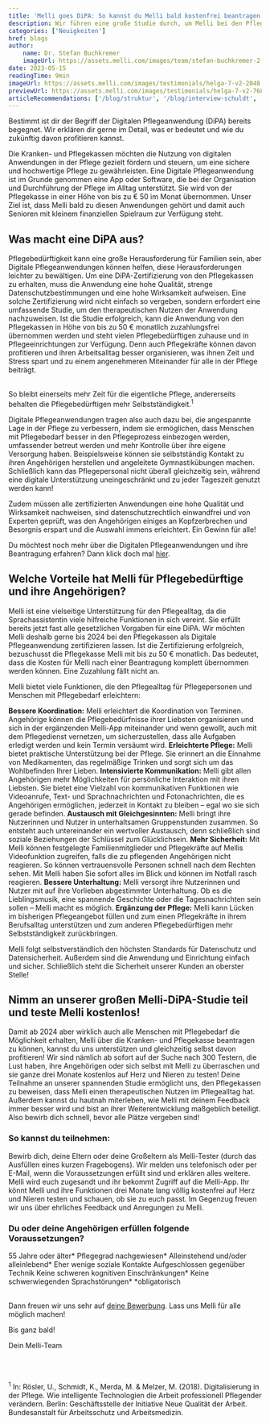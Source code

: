 ```yaml
---
title: 'Melli goes DiPA: So kannst du Melli bald kostenfrei beantragen'
description: Wir führen eine große Studie durch, um Melli bei den Pflegekassen als digitale Pflegeanwendung zu zertifizieren. Sei dabei, teste Melli kostenfrei und hilf uns, sie auch für andere zugänglich zu machen. Wie du teilnehmen kannst, erfährst du hier!
categories: ['Neuigkeiten']
href: blogs
author:
    name: Dr. Stefan Buchkremer
    imageUrl: https://assets.melli.com/images/team/stefan-buchkremer-2.webp
date: 2023-05-15
readingTime: 9min
imageUrl: https://assets.melli.com/images/testimonials/helga-7-v2-2048.webp
previewUrl: https://assets.melli.com/images/testimonials/helga-7-v2-768.webp
articleRecommendations: ['/blog/struktur', '/blog/interview-schuldt', '/blog/unterhaltung']
---
```


<intro-section>
Bestimmt ist dir der Begriff der Digitalen Pflegeanwendung (DiPA) bereits begegnet. Wir erklären dir gerne im Detail, was er bedeutet und wie du zukünftig davon profitieren kannst.
</intro-section>

Die Kranken- und Pflegekassen möchten die Nutzung von digitalen Anwendungen in der Pflege gezielt fördern und steuern, um eine sichere und hochwertige Pflege zu gewährleisten. Eine Digitale Pflegeanwendung ist im Grunde genommen eine App oder Software, die bei der Organisation und Durchführung der Pflege im Alltag unterstützt. Sie wird von der Pflegekasse in einer Höhe von bis zu € 50 im Monat übernommen. Unser Ziel ist, dass Melli bald zu diesen Anwendungen gehört und damit auch Senioren mit kleinem finanziellen Spielraum zur Verfügung steht.

## Was macht eine DiPA aus?

Pflegebedürftigkeit kann eine große Herausforderung für Familien sein, aber Digitale Pflegeanwendungen können helfen, diese Herausforderungen leichter zu bewältigen. Um eine DiPA-Zertifizierung von den Pflegekassen zu erhalten, muss die Anwendung eine hohe Qualität, strenge Datenschutzbestimmungen und eine hohe Wirksamkeit aufweisen. Eine solche Zertifizierung wird nicht einfach so vergeben, sondern erfordert eine umfassende Studie, um den therapeutischen Nutzen der Anwendung nachzuweisen. Ist die Studie erfolgreich, kann die Anwendung von den Pflegekassen in Höhe von bis zu 50 € monatlich zuzahlungsfrei übernommen werden und steht vielen Pflegebedürftigen zuhause und in Pflegeeinrichtungen zur Verfügung. Denn auch Pflegekräfte können davon profitieren und ihren Arbeitsalltag besser organisieren, was ihnen Zeit und Stress spart und zu einem angenehmeren Miteinander für alle in der Pflege beiträgt.

<br>

<BlogQuote source="Birgit Michels-Rieß, Einrichtungsleiterin des Seniorenzentrums Breipohls Hof in Bielefeld">
    So bleibt einerseits mehr Zeit für die eigentliche Pflege, andererseits behalten die Pflegebedürftigen mehr Selbstständigkeit.<sup>1</sup>
</BlogQuote>

<br>

Digitale Pflegeanwendungen tragen also auch dazu bei, die angespannte Lage in der Pflege zu verbessern, indem sie ermöglichen, dass Menschen mit Pflegebedarf besser in den Pflegeprozess einbezogen werden, umfassender betreut werden und mehr Kontrolle über ihre eigene Versorgung haben. Beispielsweise können sie selbstständig Kontakt zu ihren Angehörigen herstellen und angeleitete Gymnastikübungen machen. Schließlich kann das Pflegepersonal nicht überall gleichzeitig sein, während eine digitale Unterstützung uneingeschränkt und zu jeder Tageszeit genutzt werden kann! 

Zudem müssen alle zertifizierten Anwendungen eine hohe Qualität und Wirksamkeit nachweisen, sind datenschutzrechtlich einwandfrei und von Experten geprüft, was den Angehörigen einiges an Kopfzerbrechen und Besorgnis erspart und die Auswahl immens erleichtert. Ein Gewinn für alle!

Du möchtest noch mehr über die Digitalen Pflegeanwendungen und ihre Beantragung erfahren? Dann klick doch mal [hier](https://gesund.bund.de/digitale-pflegeanwendungen).

## Welche Vorteile hat Melli für Pflegebedürftige und ihre Angehörigen?

Melli ist eine vielseitige Unterstützung für den Pflegealltag, da die Sprachassistentin viele hilfreiche Funktionen in sich vereint. Sie erfüllt bereits jetzt fast alle gesetzlichen Vorgaben für eine DiPA. Wir möchten Melli deshalb gerne bis 2024 bei den Pflegekassen als Digitale Pflegeanwendung zertifizieren lassen. Ist die Zertifizierung erfolgreich, bezuschusst die Pflegekasse Melli mit bis zu 50 € monatlich. Das bedeutet, dass die Kosten für Melli nach einer Beantragung komplett übernommen werden können. Eine Zuzahlung fällt nicht an.

Melli bietet viele Funktionen, die den Pflegealltag für Pflegepersonen und Menschen mit Pflegebedarf erleichtern:

<CheckList icon='i-lucide:check'>
    <strong>Bessere Koordination:</strong> Melli erleichtert die Koordination von Terminen. Angehörige können die Pflegebedürfnisse ihrer Liebsten organisieren und sich in der ergänzenden Melli-App miteinander und wenn gewollt, auch mit dem Pflegedienst vernetzen, um sicherzustellen, dass alle Aufgaben erledigt werden und kein Termin versäumt wird.
</CheckList>
<CheckList icon='i-lucide:check'>
    <strong>Erleichterte Pflege:</strong> Melli bietet praktische Unterstützung bei der Pflege. Sie erinnert an die Einnahme von Medikamenten, das regelmäßige Trinken und sorgt sich um das Wohlbefinden Ihrer Lieben.
</CheckList>
<CheckList icon='i-lucide:check'>
    <strong>Intensivierte Kommunikation:</strong> Melli gibt allen Angehörigen mehr Möglichkeiten für persönliche Interaktion mit ihren Liebsten. Sie bietet eine Vielzahl von kommunikativen Funktionen wie Videoanrufe, Text- und Sprachnachrichten und Fotonachrichten, die es Angehörigen ermöglichen, jederzeit in Kontakt zu bleiben – egal wo sie sich gerade befinden.
</CheckList>
<CheckList icon='i-lucide:check'>
    <strong>Austausch mit Gleichgesinnten:</strong> Melli bringt ihre Nutzerinnen und Nutzer in unterhaltsamen Gruppenstunden zusammen. So entsteht auch untereinander ein wertvoller Austausch, denn schließlich sind soziale Beziehungen der Schlüssel zum Glücklichsein.
</CheckList>
<CheckList icon='i-lucide:check'>
    <strong>Mehr Sicherheit:</strong> Mit Melli können festgelegte Familienmitglieder und Pflegekräfte auf Mellis Videofunktion zugreifen, falls die zu pflegenden Angehörigen nicht reagieren. So können vertrauensvolle Personen schnell nach dem Rechten sehen. Mit Melli haben Sie sofort alles im Blick und können im Notfall rasch reagieren.
</CheckList>
<CheckList icon='i-lucide:check'>
    <strong>Bessere Unterhaltung:</strong> Melli versorgt ihre Nutzerinnen und Nutzer mit auf ihre Vorlieben abgestimmter Unterhaltung. Ob es die Lieblingsmusik, eine spannende Geschichte oder die Tagesnachrichten sein sollen – Melli macht es möglich.
</CheckList>
<CheckList icon='i-lucide:check'>
    <strong>Ergänzung der Pflege:</strong> Melli kann Lücken im bisherigen Pflegeangebot füllen und zum einen Pflegekräfte in ihrem Berufsalltag unterstützen und zum anderen Pflegebedürftigen mehr Selbstständigkeit zurückbringen.
</CheckList>

Melli folgt selbstverständlich den höchsten Standards für Datenschutz und Datensicherheit. Außerdem sind die Anwendung und Einrichtung einfach und sicher. Schließlich steht die Sicherheit unserer Kunden an oberster Stelle!

## Nimm an unserer großen Melli-DiPA-Studie teil und teste Melli kostenlos!

Damit ab 2024 aber wirklich auch alle Menschen mit Pflegebedarf die Möglichkeit erhalten, Melli über die Kranken- und Pflegekasse beantragen zu können, kannst du uns unterstützen und gleichzeitig selbst davon profitieren! Wir sind nämlich ab sofort auf der Suche nach 300 Testern, die Lust haben, ihre Angehörigen oder sich selbst mit Melli zu überraschen und sie ganze drei Monate kostenlos auf Herz und Nieren zu testen! Deine Teilnahme an unserer spannenden Studie ermöglicht uns, den Pflegekassen zu beweisen, dass Melli einen therapeutischen Nutzen im Pflegealltag hat. Außerdem kannst du hautnah miterleben, wie Melli mit deinem Feedback immer besser wird und bist an ihrer Weiterentwicklung maßgeblich beteiligt. Also bewirb dich schnell, bevor alle Plätze vergeben sind!

### So kannst du teilnehmen:

<CheckList icon='i-lucide:file-text'>
    Bewirb dich, deine Eltern oder deine Großeltern als Melli-Tester (durch das Ausfüllen eines kurzen Fragebogens).
</CheckList>
<CheckList icon='i-lucide:phone-call'>
    Wir melden uns telefonisch oder per E-Mail, wenn die Voraussetzungen erfüllt sind und erklären alles weitere.</CheckList>
<CheckList icon='i-lucide:package'>
    Melli wird euch zugesandt und ihr bekommt Zugriff auf die Melli-App.
</CheckList>
<CheckList icon='i-lucide:heart'>
    Ihr könnt Melli und ihre Funktionen drei Monate lang völlig kostenfrei auf Herz und Nieren testen und schauen, ob sie zu euch passt. Im Gegenzug freuen wir uns über ehrliches Feedback und Anregungen zu Melli.
</CheckList>

### Du oder deine Angehörigen erfüllen folgende Voraussetzungen?

<CheckList icon='i-lucide:check'>
    55 Jahre oder älter*
</CheckList>
<CheckList icon='i-lucide:check'>
    Pflegegrad nachgewiesen*
</CheckList>
<CheckList icon='i-lucide:check'>
    Alleinstehend und/oder alleinlebend*
</CheckList>
<CheckList icon='i-lucide:check'>
    Eher wenige soziale Kontakte
</CheckList>
<CheckList icon='i-lucide:check'>
    Aufgeschlossen gegenüber Technik
</CheckList>
<CheckList icon='i-lucide:check'>
    Keine schweren kognitiven Einschränkungen*
</CheckList>
<CheckList icon='i-lucide:check'>
    Keine schwerwiegenden Sprachstörungen*
</CheckList>
<span style="color: rgba(107, 114, 128, var(--un-text-opacity));">*obligatorisch</span>

<br>
<br>

Dann freuen wir uns sehr auf [deine Bewerbung](https://melli.com/dipa#becomeTestUser?utm_source=website&utm_medium=blog-article&utm_campaign=230515_melli-goes-dipa). Lass uns Melli für alle möglich machen!

Bis ganz bald!

Dein Melli-Team

<br>
<br>

<span style="font-size: 14px;color: rgba(107, 114, 128, var(--un-text-opacity));"><sup>1</sup> In: Rösler, U., Schmidt, K., Merda, M. & Melzer, M. (2018). Digitalisierung in der Pflege. Wie intelligente Technologien die Arbeit professionell Pflegender verändern. Berlin: Geschäftsstelle der Initiative Neue Qualität der Arbeit. Bundesanstalt für Arbeitsschutz und Arbeitsmedizin.</span>